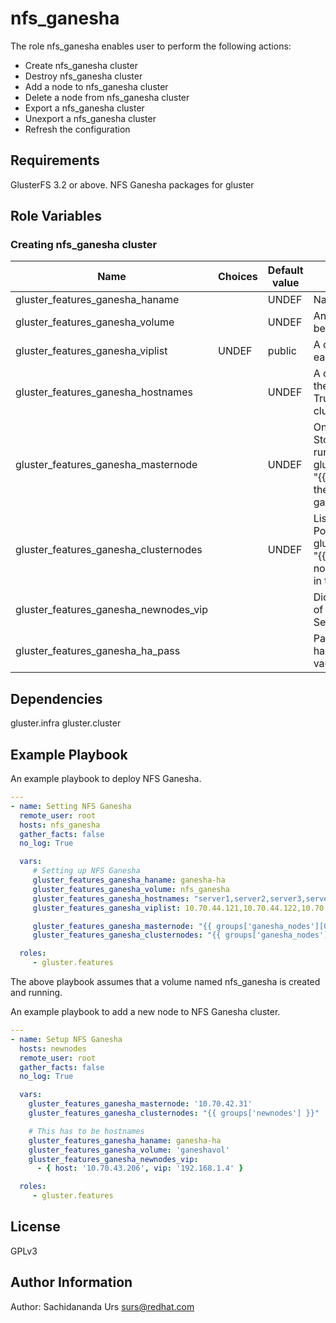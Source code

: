 nfs_ganesha
=========

The role nfs_ganesha enables user to perform the following actions:

* Create nfs_ganesha cluster
* Destroy nfs_ganesha cluster
* Add a node to nfs_ganesha cluster
* Delete a node from nfs_ganesha cluster
* Export a nfs_ganesha cluster
* Unexport a nfs_ganesha cluster
* Refresh the configuration

Requirements
------------

GlusterFS 3.2 or above.
NFS Ganesha packages for gluster

Role Variables
--------------

### Creating nfs_ganesha cluster

| Name                     |Choices| Default value         | Comments                          |
|--------------------------|-------|-----------------------|-----------------------------------|
| gluster_features_ganesha_haname |  | UNDEF   | Name of the NFS Ganesha cluster.  |
| gluster_features_ganesha_volume |    | UNDEF    | An existing GlusterFS volume which will be exported through NFS Ganesha |
| gluster_features_ganesha_viplist    | UNDEF | public   | A comma separated list of virtual IPs for each of the nodes specified above. |
| gluster_features_ganesha_hostnames  |  | UNDEF | A comma separated list of hostnames, these are subset of nodes of the Gluster Trusted Pool that form the ganesha HA cluster|
| gluster_features_ganesha_masternode |    | UNDEF | One of the nodes from the Trusted Storage Pool, gluster commands will be run on this node. gluster_features_ganesha_masternode: "{{ groups['ganesha_nodes'][0] }}" - the first node of the inventory section ganesha_nodes will be used.|
| gluster_features_ganesha_clusternodes |    | UNDEF | List of the nodes in the Trusted Storage Pool. gluster_features_ganesha_clusternodes: "{{ groups['ganesha_nodes'] }}" - The nodes listed in section ganesha_nodes in the inventory. |
| gluster_features_ganesha_newnodes_vip | | | Dictionary containing the ip/hostname of new node and corresponding VIP. See example below. |
| gluster_features_ganesha_ha_pass | | | Password for ha cluster, this variable has to be encrypted using ansible-vault. |


Dependencies
------------

gluster.infra
gluster.cluster

Example Playbook
----------------

An example playbook to deploy NFS Ganesha.

```yaml
---
- name: Setting NFS Ganesha
  remote_user: root
  hosts: nfs_ganesha
  gather_facts: false
  no_log: True

  vars:
     # Setting up NFS Ganesha
     gluster_features_ganesha_haname: ganesha-ha
     gluster_features_ganesha_volume: nfs_ganesha
     gluster_features_ganesha_hostnames: "server1,server2,server3,server4"
     gluster_features_ganesha_viplist: 10.70.44.121,10.70.44.122,10.70.44.123,10.70.44.124

     gluster_features_ganesha_masternode: "{{ groups['ganesha_nodes'][0] }}"
     gluster_features_ganesha_clusternodes: "{{ groups['ganesha_nodes'] }}"

  roles:
     - gluster.features

```

The above playbook assumes that a volume named nfs_ganesha is created and running.

An example playbook to add a new node to NFS Ganesha cluster.

```yaml
---
- name: Setup NFS Ganesha
  hosts: newnodes
  remote_user: root
  gather_facts: false
  no_log: True

  vars:
    gluster_features_ganesha_masternode: '10.70.42.31'
    gluster_features_ganesha_clusternodes: "{{ groups['newnodes'] }}"

    # This has to be hostnames
    gluster_features_ganesha_haname: ganesha-ha
    gluster_features_ganesha_volume: 'ganeshavol'
    gluster_features_ganesha_newnodes_vip:
      - { host: '10.70.43.206', vip: '192.168.1.4' }

  roles:
     - gluster.features

```

License
-------

GPLv3

Author Information
------------------

Author: Sachidananda Urs <surs@redhat.com>
